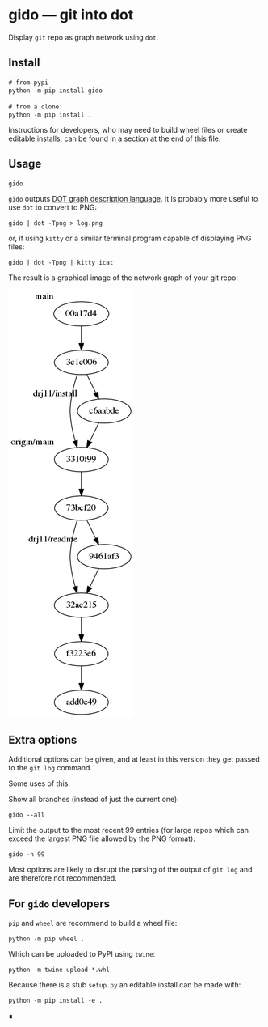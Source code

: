# gido — git into dot

Display `git` repo as graph network using `dot`.

## Install

    # from pypi
    python -m pip install gido

    # from a clone:
    python -m pip install .

Instructions for developers, who may need to build wheel files
or create editable installs, can be found in a section at the
end of this file.

## Usage

    gido

`gido` outputs [DOT graph description language](https://en.wikipedia.org/wiki/DOT_%28graph_description_language%29).
It is probably more useful to use `dot` to convert to PNG:

    gido | dot -Tpng > log.png

or, if using `kitty` or a similar terminal program capable of
displaying PNG files:

    gido | dot -Tpng | kitty icat

The result is a graphical image of the network graph of your git
repo:

![A directed graph showing this repo's ancestral structure](asset/example-202012.png "output of gido | dot -Tpng")

## Extra options

Additional options can be given, and at least in this
version they get passed to the `git log` command.

Some uses of this:

Show all branches (instead of just the current one):

    gido --all

Limit the output to the most recent 99 entries (for large repos
which can exceed the largest PNG file allowed by the PNG
format):

    gido -n 99

Most options are likely to disrupt the parsing of the output of
`git log` and are therefore not recommended.

## For `gido` developers

`pip` and `wheel` are recommend to build a wheel file:

    python -m pip wheel .

Which can be uploaded to PyPI using `twine`:

    python -m twine upload *.whl

Because there is a stub `setup.py` an editable install can be
made with:

    python -m pip install -e .

∎
